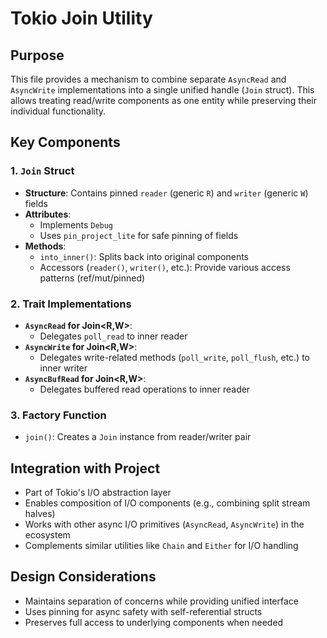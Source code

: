 # Tokio Join Utility

## Purpose
This file provides a mechanism to combine separate `AsyncRead` and `AsyncWrite` implementations into a single unified handle (`Join` struct). This allows treating read/write components as one entity while preserving their individual functionality.

## Key Components

### 1. `Join` Struct
- **Structure**: Contains pinned `reader` (generic `R`) and `writer` (generic `W`) fields
- **Attributes**: 
  - Implements `Debug`
  - Uses `pin_project_lite` for safe pinning of fields
- **Methods**:
  - `into_inner()`: Splits back into original components
  - Accessors (`reader()`, `writer()`, etc.): Provide various access patterns (ref/mut/pinned)

### 2. Trait Implementations
- **`AsyncRead` for Join<R,W>**:
  - Delegates `poll_read` to inner reader
- **`AsyncWrite` for Join<R,W>**:
  - Delegates write-related methods (`poll_write`, `poll_flush`, etc.) to inner writer
- **`AsyncBufRead` for Join<R,W>**:
  - Delegates buffered read operations to inner reader

### 3. Factory Function
- `join()`: Creates a `Join` instance from reader/writer pair

## Integration with Project
- Part of Tokio's I/O abstraction layer
- Enables composition of I/O components (e.g., combining split stream halves)
- Works with other async I/O primitives (`AsyncRead`, `AsyncWrite`) in the ecosystem
- Complements similar utilities like `Chain` and `Either` for I/O handling

## Design Considerations
- Maintains separation of concerns while providing unified interface
- Uses pinning for async safety with self-referential structs
- Preserves full access to underlying components when needed
